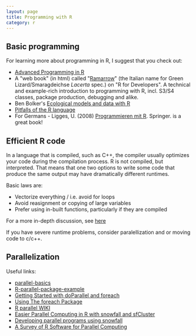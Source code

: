 ```yaml
---
layout: page
title: Programming with R
category: r
---
```


## Basic programming 

For learning more about programming in R, I suggest that you check out:

* [Advanced Programming in R](http://adv-r.had.co.nz/)
* A "web book" (in html) called "[Ramarrow](http://www.quantide.com/R/ramarro/)" (the Italian name for Green Lizard/Smaragdeichse *Lacerta* spec.) on "R for Developers". A technical and example-rich introduction to programming with R, incl. S3/S4 classes, package production, debugging and alike.
* Ben Bolker's [Ecological models and data with R](http://ms.mcmaster.ca/~bolker/emdbook/)
* [Pitfalls of the R language](http://www.burns-stat.com/documents/books/the-r-inferno/)
* For Germans - Ligges, U. (2008) [Programmieren mit R](http://www.springer.com/us/book/9783540799979). Springer. is a great book!


## Efficient R code

In a language that is compiled, such as C++, the compiler usually optimizes your code during the compilation process. R is not compiled, but interpreted. That means that one two options to write some code that produce the same output may have dramatically different runtimes. 

Basic laws are:

* Vectorize everything / i.e. avoid for loops
* Avoid reasignment or copying of large variables
* Prefer using in-built functions, particularly if they are compiled

For a more in-depth discussion, see [here](http://adv-r.had.co.nz/Performance.html)

If you have severe runtime problems, consider paralellization and or moving code to c/c++.

## Parallelization
Useful links:

* [parallel-basics](https://github.com/berkeley-scf/tutorial-parallel-basics/blob/master/parallel-basics.Rmd)
* [R-parallel-package-example](https://github.com/timchurches/smaRts/blob/master/parallel-package/R-parallel-package-example.md)
* [Getting Started with doParallel and foreach](https://cran.r-project.org/web/packages/doParallel/vignettes/gettingstartedParallel.pdf)
* [Using The foreach Package](https://cran.r-project.org/web/packages/foreach/vignettes/foreach.pdf)
* [R parallel WIKI](https://github.com/tobigithub/R-parallel/wiki)
* [Easier Parallel Computing in R with snowfall and sfCluster](https://journal.r-project.org/archive/2009-1/RJournal_2009-1_Knaus+et+al.pdf)
* [Developing parallel programs using snowfall](https://cran.r-project.org/web/packages/snowfall/vignettes/snowfall.pdf)
* [A Survey of R Software for Parallel Computing](http://pubs.sciepub.com/ajams/2/4/9/)




